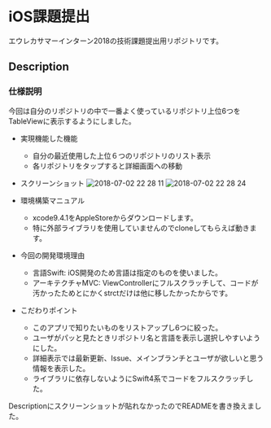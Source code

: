 # iOS課題提出

エウレカサマーインターン2018の技術課題提出用リポジトリです。

## Description

### 仕様説明
今回は自分のリポジトリの中で一番よく使っているリポジトリ上位6つをTableViewに表示するようにしました。


* 実現機能した機能
  * 自分の最近使用した上位６つのリポジトリのリスト表示
  * 各リポジトリをタップすると詳細画面への移動

* スクリーンショット
![2018-07-02 22 28 11](https://user-images.githubusercontent.com/37105228/42166995-a0214cb0-7e47-11e8-8e00-945a681c862a.png)
![2018-07-02 22 28 24](https://user-images.githubusercontent.com/37105228/42167019-b608efec-7e47-11e8-9c12-2e9dddf62ba9.png)

* 環境構築マニュアル
  * xcode9.4.1をAppleStoreからダウンロードします。
  * 特に外部ライブラリを使用していませんのでcloneしてもらえば動きます。

* 今回の開発環境理由
  * 言語Swift: iOS開発のため言語は指定のものを使いました。
  * アーキテクチャMVC: ViewControllerにフルスクラッチして、コードが汚かったためとにかくstrctだけは他に移したかったからです。

* こだわりポイント
  * このアプリで知りたいものをリストアップし6つに絞った。
  * ユーザがパッと見たときリポジトリ名と言語を表示し選択しやすいようにした。
  * 詳細表示では最新更新、Issue、メインブランチとユーザが欲しいと思う情報を表示した。
  * ライブラリに依存しないようにSwift4系でコードをフルスクラッチした。

Descriptionにスクリーンショットが貼れなかったのでREADMEを書き換えました。
